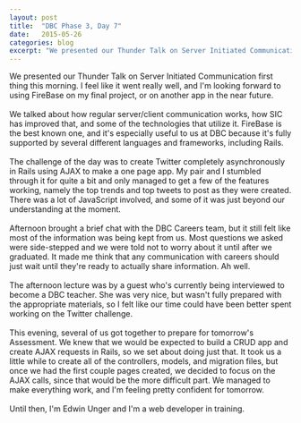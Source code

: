 ```yaml
---
layout: post
title:  "DBC Phase 3, Day 7"
date:   2015-05-26
categories: blog
excerpt: "We presented our Thunder Talk on Server Initiated Communication first thing this morning. I feel like it went really well, and I'm looking forward to using FireBase on my final project, or on another app in the near future."
---
```


We presented our Thunder Talk on Server Initiated Communication first thing this morning. I feel like it went really well, and I'm looking forward to using FireBase on my final project, or on another app in the near future.
<br>
<br>
We talked about how regular server/client communication works, how SIC has improved that, and some of the technologies that utilize it. FireBase is the best known one, and it's especially useful to us at DBC because it's fully supported by several different languages and frameworks, including Rails.
<br>
<br>
The challenge of the day was to create Twitter completely asynchronously in Rails using AJAX to make a one page app. My pair and I stumbled through it for quite a bit and only managed to get a few of the features working, namely the top trends and top tweets to post as they were created. There was a lot of JavaScript involved, and some of it was just beyond our understanding at the moment.
<br>
<br>
Afternoon brought a brief chat with the DBC Careers team, but it still felt like most of the information was being kept from us. Most questions we asked were side-stepped and we were told not to worry about it until after we graduated. It made me think that any communication with careers should just wait until they're ready to actually share information. Ah well.
<br>
<br>
The afternoon lecture was by a guest who's currently being interviewed to become a DBC teacher. She was very nice, but wasn't fully prepared with the appropriate materials, so I felt like our time could have been better spent working on the Twitter challenge.
<br>
<br>
This evening, several of us got together to prepare for tomorrow's Assessment. We knew that we would be expected to build a CRUD app and create AJAX requests in Rails, so we set about doing just that. It took us a little while to create all of the controllers, models, and migration files, but once we had the first couple pages created, we decided to focus on the AJAX calls, since that would be the more difficult part. We managed to make everything work, and I'm feeling pretty confident for tomorrow.
<br>
<br>
Until then, I'm Edwin Unger and I'm a web developer in training.